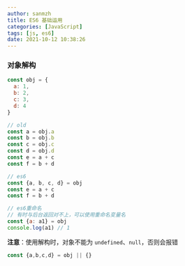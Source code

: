 ```yaml
---
author: sanmzh
title: ES6 基础运用
categories: [JavaScript]
tags: [js, es6]
date: 2021-10-12 10:38:26
---
```


<Boxx changeTime="30000"/>

### 对象解构
```js
const obj = {
  a: 1,
  b: 2,
  c: 3,
  d: 4
}

// old
const a = obj.a
const b = obj.b
const c = obj.c
const d = obj.d
const e = a + c
const f = b + d

// es6
const {a, b, c, d} = obj
const e = a + c
const f = b + d

// es6重命名
// 有时与后台返回对不上，可以使用重命名变量名
const {a: a1} = obj
console.log(a1) // 1

```
**注意**：使用解构时，对象不能为 `undefined`、`null`，否则会报错
```js
const {a,b,c,d} = obj || {}
```